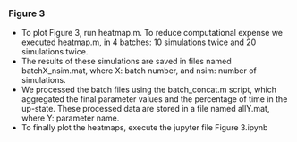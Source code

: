 ### Figure 3

 - To plot Figure 3, run heatmap.m. To reduce computational expense we executed heatmap.m, in 4 batches: 10 simulations twice and 20 simulations twice. 
 - The results of these simulations are saved in files named batchX_nsim.mat, where X: batch number, and nsim: number of simulations.
 - We processed the batch files using the batch_concat.m script, which aggregated the final parameter values and the percentage of time in the up-state. These processed data are stored in a file named allY.mat, where Y: parameter name.
 - To finally plot the heatmaps, execute the jupyter file Figure 3.ipynb
